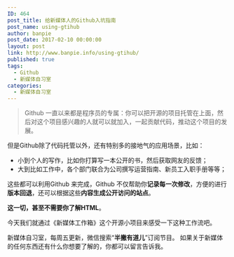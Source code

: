 ```yaml
---
ID: 464
post_title: 给新媒体人的Github入坑指南
post_name: using-gtihub
author: banpie
post_date: 2017-02-10 00:00:00
layout: post
link: http://www.banpie.info/using-gtihub/
published: true
tags:
  - Github
  - 新媒体自习室
categories:
  - 新媒体自习室
---
```

> Github 一直以来都是程序员的专属：你可以把开源的项目托管在上面，然后对这个项目感兴趣的人就可以就加入，一起贡献代码，推动这个项目的发展。

但是Github除了代码托管以外，还有特别多的接地气的应用场景，比如：

*   小到个人的写作，比如你打算写一本公开的书，然后获取网友的反馈；
*   大到比如工作中，各个部门联合为公司撰写运营指南、新员工入职手册等等；

这些都可以利用Github 来完成，Github 不仅帮助你**记录每一次修改**，方便的进行**版本回退**，还可以根据这些**内容生成公开访问的站点**。

**这一切，甚至不需要你了解HTML**。

今天我们就通过《新媒体工作箱》这个开源小项目来感受一下这种工作流吧。

新媒体自习室，每周五更新，微信搜索“**半撇有道儿**”订阅节目。 如果关于新媒体的任何东西还有什么你想要了解的，你都可以留言告诉我。